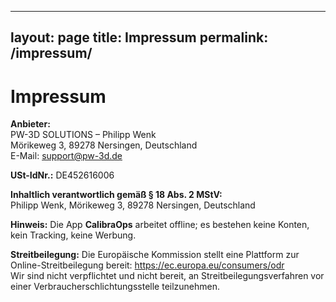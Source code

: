 
---
layout: page
title: Impressum
permalink: /impressum/
---

# Impressum

**Anbieter:**  
PW-3D SOLUTIONS – Philipp Wenk  
Mörikeweg 3, 89278 Nersingen, Deutschland  
E-Mail: [support@pw-3d.de](mailto:support@pw-3d.de)  

**USt-IdNr.:** DE452616006

**Inhaltlich verantwortlich gemäß § 18 Abs. 2 MStV:**  
Philipp Wenk, Mörikeweg 3, 89278 Nersingen, Deutschland

**Hinweis:** Die App **CalibraOps** arbeitet offline; es bestehen keine Konten, kein Tracking, keine Werbung.

**Streitbeilegung:** Die Europäische Kommission stellt eine Plattform zur Online-Streitbeilegung bereit: <https://ec.europa.eu/consumers/odr>  
Wir sind nicht verpflichtet und nicht bereit, an Streitbeilegungsverfahren vor einer Verbraucherschlichtungsstelle teilzunehmen.
